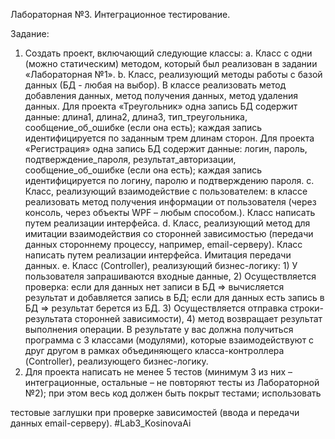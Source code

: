 Лабораторная №3. Интеграционное тестирование.

Задание:
1. Создать проект, включающий следующие классы:
a. Класс с одни (можно статическим) методом, который был
реализован в задании «Лабораторная №1».
b. Класс, реализующий методы работы с базой данных (БД - любая на
выбор). В классе реализовать метод добавления данных, метод
получения данных, метод удаления данных.
Для проекта «Треугольник» одна запись БД содержит данные:
длина1, длина2, длина3, тип_треугольника, сообщение_об_ошибке
(если она есть); каждая запись идентифицируется по заданным
трем длинам сторон.
Для проекта «Регистрация» одна запись БД содержит данные:
логин, пароль, подтверждение_пароля, результат_авторизации,
сообщение_об_ошибке (если она есть); каждая запись
идентифицируется по логину, паролю и подтверждению пароля.
c. Класс, реализующий взаимодействие с пользователем: в классе
реализовать метод получения информации от пользователя (через
консоль, через объекты WPF – любым способом.). Класс написать
путем реализации интерфейса.
d. Класс, реализующий метод для имитации взаимодействия со
сторонней зависимостью (передачи данных стороннему процессу,
например, email-серверу). Класс написать путем реализации
интерфейса. Имитация передачи данных.
e. Класс (Controller), реализующий бизнес-логику: 1) У пользователя
запрашиваются входные данные, 2) Осуществляется проверка: если
для данных нет записи в БД =&gt; вычисляется результат и
добавляется запись в БД; если для данных есть запись в БД =&gt;
результат берется из БД. 3) Осуществляется отправка строки-
результата сторонней зависимости), 4) метод возвращает результат
выполнения операции.
В результате у вас должна получиться программа с 3 классами
(модулями), которые взаимодействуют с друг другом в рамках
объединяющего класса-контроллера (Controller), реализующего
бизнес-логику.
2. Для проекта написать не менее 5 тестов (минимум 3 из них –
интеграционные, остальные – не повторяют тесты из Лабораторной
№2); при этом весь код должен быть покрыт тестами; использовать

тестовые заглушки при проверке зависимостей (ввода и передачи
данных email-серверу).
#Lab3_KosinovaAi
